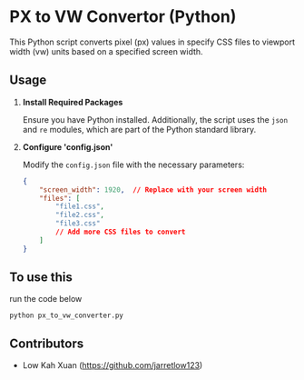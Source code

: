 # PX to VW Convertor (Python)

This Python script converts pixel (px) values in specify CSS files to viewport width (vw) units based on a specified screen width.

## Usage

1. **Install Required Packages**

   Ensure you have Python installed. Additionally, the script uses the `json` and `re` modules, which are part of the Python standard library.

2. **Configure 'config.json'**

   Modify the `config.json` file with the necessary parameters:
   ```json
   {
       "screen_width": 1920,  // Replace with your screen width
       "files": [
           "file1.css",
           "file2.css",
           "file3.css"
           // Add more CSS files to convert
       ]
   }

## To use this

run the code below 
```
python px_to_vw_converter.py
```

## Contributors

- Low Kah Xuan (https://github.com/jarretlow123)

